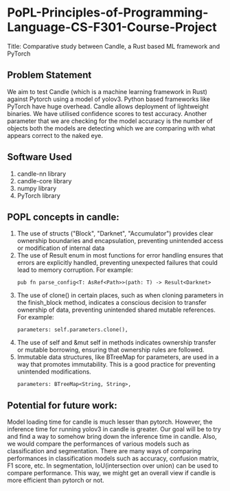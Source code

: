 # PoPL-Principles-of-Programming-Language-CS-F301-Course-Project
Title: Comparative study between Candle, a Rust based ML framework and PyTorch

## Problem Statement
We aim to test Candle (which is a machine learning framework in Rust) against Pytorch using a model of yolov3. 
Python based frameworks like PyTorch have huge overhead. Candle allows deployment of lightweight binaries.
We have utilised confidence scores to test accuracy.
Another parameter that we are checking for the model accuracy is the number of objects both the models are detecting which we are comparing with what appears correct to the naked eye.

## Software Used
1) candle-nn library
2) candle-core library
3) numpy library
4) PyTorch library






## POPL concepts in candle:
1. The use of structs ("Block", "Darknet", "Accumulator") provides clear ownership boundaries and encapsulation, preventing unintended access or modification of internal data
2. The use of Result enum in most functions for error handling ensures that errors are explicitly handled, preventing unexpected failures that could lead to memory corruption. For example:
   ```
   pub fn parse_config<T: AsRef<Path>>(path: T) -> Result<Darknet> 
   ```
3. The use of clone() in certain places, such as when cloning parameters in the finish_block method, indicates a conscious decision to transfer ownership of data, preventing unintended shared mutable references. For example:
   ```
   parameters: self.parameters.clone(),
   ```
4. The use of self and &mut self in methods indicates ownership transfer or mutable borrowing, ensuring that ownership rules are followed.
5. Immutable data structures, like BTreeMap for parameters, are used in a way that promotes immutability. This is a good practice for preventing unintended modifications.
   ```
   parameters: BTreeMap<String, String>,
   ```

## Potential for future work:
Model loading time for candle is much lesser than pytorch. However, the inference time for running yolov3 in candle is greater. Our goal will be to try and find a way to somehow bring down the inference time in candle.
Also, we would compare the performances of various models such as classification and segmentation. There are many ways of comparing performances in classification models such as accuracy, confusion matrix, F1 score, etc. In segmentation, IoU(intersection over union) can be used to compare performance. This way, we might get an overall view if candle is more efficient than pytorch or not.
